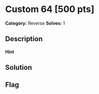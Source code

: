 # Custom 64 [500 pts]

**Category:** Reverse
**Solves:** 1

## Description
>

#### Hint 

## Solution

## Flag

